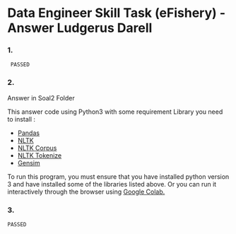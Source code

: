 # Data Engineer Skill Task (eFishery) - Answer Ludgerus Darell


### 1. 
```
 PASSED
```

### 2. 

Answer in Soal2 Folder

This answer code using Python3 with some requirement Library you need to install : 
- [Pandas](https://pandas.pydata.org/docs/getting_started/index.html#getting-started)
- [NLTK](https://www.nltk.org/)
- [NLTK Corpus](https://www.nltk.org/api/nltk.corpus.html)
- [NLTK Tokenize](https://www.nltk.org/api/nltk.tokenize.html)
- [Gensim](https://radimrehurek.com/gensim/parsing/preprocessing.html)

To run this program, you must ensure that you have installed python version 3 and have installed some of the libraries listed above. Or you can run it interactively through the browser using [Google Colab.](https://colab.research.google.com/drive/15iVeg67DBmFbEWeJC5iA9V76EcoAikeo?usp=sharing)





### 3.
```
PASSED
``` 


